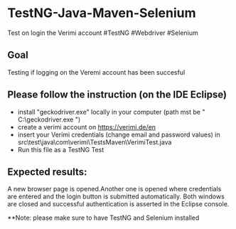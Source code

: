 # TestNG-Java-Maven-Selenium
Test on login the Verimi account #TestNG #Webdriver #Selenium

## Goal
Testing if logging on the Veremi account has been succesful

## Please follow the instruction (on the IDE Eclipse)
- install  "geckodriver.exe" locally in your computer (path mst be " C:\\geckodriver.exe ")
- create a verimi account on https://verimi.de/en
- insert  your Verimi credentials (change email and password values) in src\test\java\com\verimi\TestsMaven\VerimiTest.java
- Run this file as a TestNG Test

## Expected results:
A new browser page is opened.Another one is opened where credentials are entered and the login button is submitted automatically. 
Both windows are closed and successful authentication is asserted in the Eclipse console.

**Note: please make sure to have TestNG and Selenium installed
